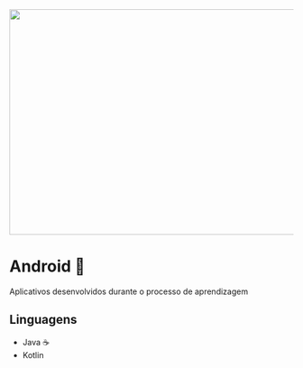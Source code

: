 <div align="center">
<img src="https://user-images.githubusercontent.com/71513260/151648758-ff040416-e554-4311-aa01-aaf090964b6d.png" width="600" height="400"/>
</div>


# Android 🤖
Aplicativos desenvolvidos durante o processo de aprendizagem

## Linguagens
  - Java ☕
  - Kotlin 
